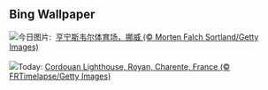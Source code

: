 ## Bing Wallpaper
![](https://www.bing.com/th?id=OHR.FootballField_ZH-CN6439594719_UHD.jpg&w=1000)今日图片: &nbsp;[亨宁斯韦尔体育场，挪威 (© Morten Falch Sortland/Getty Images)](https://www.bing.com/th?id=OHR.FootballField_ZH-CN6439594719_UHD.jpg)
<br><br/>
![](https://www.bing.com/th?id=OHR.CordouanLighthouse_EN-US1179388866_UHD.jpg&w=1000)Today: [Cordouan Lighthouse, Royan, Charente, France (© FRTimelapse/Getty Images)](https://www.bing.com/th?id=OHR.CordouanLighthouse_EN-US1179388866_UHD.jpg)
<br><br/>
